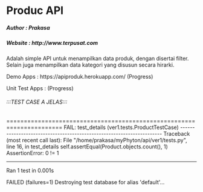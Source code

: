 <h1>Produc API</h1>
<h5>Author : Prakasa <prakasa@devetek.com></h5>
<h5>Website : http://www.terpusat.com</h5>

<p>Adalah simple API untuk menampilkan data produk, dengan disertai filter. Selain juga menampilkan data kategori yang disusun secara hirarki.</p>
<p>Demo Apps : https://apiproduk.herokuapp.com/ (Progress)</p>
<p>Unit Test Apps : (Progress)</p>


<h6>:::TEST CASE A JELAS:::</h6>
======================================================================
FAIL: test_details (ver1.tests.ProductTestCase)
----------------------------------------------------------------------
Traceback (most recent call last):
  File "/home/prakasa/myPhyton/api/ver1/tests.py", line 16, in test_details
    self.assertEqual(Product.objects.count(), 1)
AssertionError: 0 != 1

----------------------------------------------------------------------
Ran 1 test in 0.001s

FAILED (failures=1)
Destroying test database for alias 'default'...
